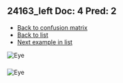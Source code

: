 ## 24163_left Doc: 4 Pred: 2
- [Back to confusion matrix](https://github.com/juliandewit/kaggle_retinopathy/blob/master/matrix.md)
- [Back to list](https://github.com/juliandewit/kaggle_retinopathy/blob/master/lists/42/list.md)
- [Next example in list](https://github.com/juliandewit/kaggle_retinopathy/blob/master/lists/42/24/24853_right.md)

![Eye](https://retinopaty.blob.core.windows.net/size1024/24163_left_4.jpeg)

### 

![Eye]()
